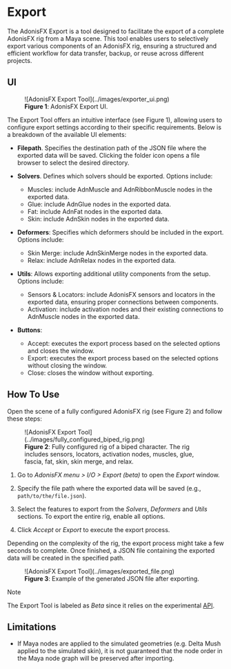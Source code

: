 # Export

The AdonisFX Export is a tool designed to facilitate the export of a complete AdonisFX rig from a Maya scene. This tool enables users to selectively export various components of an AdonisFX rig, ensuring a structured and efficient workflow for data transfer, backup, or reuse across different projects.

## UI

<figure markdown>
  ![AdonisFX Export Tool](../images/exporter_ui.png)
  <figcaption><b>Figure 1</b>: AdonisFX Export UI. </figcaption>
</figure>

The Export Tool offers an intuitive interface (see Figure 1), allowing users to configure export settings according to their specific requirements. Below is a breakdown of the available UI elements:​

- **Filepath**. Specifies the destination path of the JSON file where the exported data will be saved. Clicking the folder icon opens a file browser to select the desired directory.

- **Solvers**. Defines which solvers should be exported. Options include:
    - Muscles: include AdnMuscle and AdnRibbonMuscle nodes in the exported data.
    - Glue: include AdnGlue nodes in the exported data.
    - Fat: include AdnFat nodes in the exported data.
    - Skin: include AdnSkin nodes in the exported data.

- **Deformers**: Specifies which deformers should be included in the export. Options include:
    - Skin Merge: include AdnSkinMerge nodes in the exported data.
    - Relax: include AdnRelax nodes in the exported data.

- **Utils**: Allows exporting additional utility components from the setup. Options include:
    - Sensors & Locators: include AdonisFX sensors and locators in the exported data, ensuring proper connections between components.
    - Activation: include activation nodes and their existing connections to AdnMuscle nodes in the exported data.

- **Buttons**:
    - Accept: executes the export process based on the selected options and closes the window.
    - Export: executes the export process based on the selected options without closing the window.
    - Close: closes the window without exporting.

## How To Use

Open the scene of a fully configured AdonisFX rig (see Figure 2) and follow these steps:

<figure markdown>
  ![AdonisFX Export Tool](../images/fully_configured_biped_rig.png)
  <figcaption><b>Figure 2</b>: Fully configured rig of a biped character. The rig includes sensors, locators, activation nodes, muscles, glue, fascia, fat, skin, skin merge, and relax.</figcaption>
</figure>

1. Go to *AdonisFX menu > I/O > Export (beta)* to open the *Export* window.

2. Specify the file path where the exported data will be saved (e.g., `path/to/the/file.json`).

3. Select the features to export from the *Solvers*, *Deformers* and *Utils* sections. To export the entire rig, enable all options.

4. Click *Accept* or *Export* to execute the export process.

Depending on the complexity of the rig, the export process might take a few seconds to complete. Once finished, a JSON file containing the exported data will be created in the specified path.

<figure markdown>
  ![AdonisFX Export Tool](../images/exported_file.png)
  <figcaption><b>Figure 3</b>: Example of the generated JSON file after exporting.</figcaption>
</figure>

> [!NOTE]
> The Export Tool is labeled as *Beta* since it relies on the experimental [API](../api).

## Limitations

- If Maya nodes are applied to the simulated geometries (e.g. Delta Mush applied to the simulated skin), it is not guaranteed that the node order in the Maya node graph will be preserved after importing.
